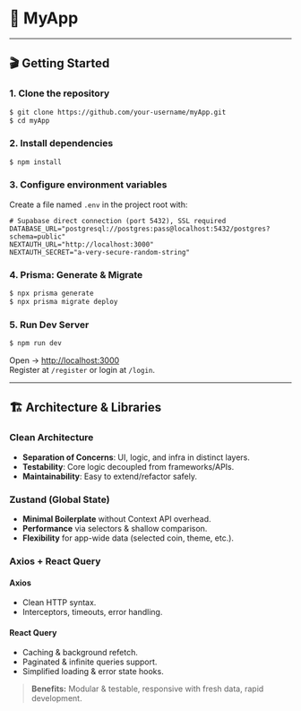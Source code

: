 # 🚀 MyApp

---

## 🎬 Getting Started

### 1. Clone the repository

```bash
$ git clone https://github.com/your-username/myApp.git  
$ cd myApp
```

### 2. Install dependencies

```bash
$ npm install
```

### 3. Configure environment variables

Create a file named `.env` in the project root with:

```env
# Supabase direct connection (port 5432), SSL required
DATABASE_URL="postgresql://postgres:pass@localhost:5432/postgres?schema=public"
NEXTAUTH_URL="http://localhost:3000"
NEXTAUTH_SECRET="a-very-secure-random-string"
```

### 4. Prisma: Generate & Migrate

```bash
$ npx prisma generate
$ npx prisma migrate deploy
```

### 5. Run Dev Server

```bash
$ npm run dev
```

Open → [http://localhost:3000](http://localhost:3000)\
Register at `/register` or login at `/login`.

---

## 🏗️ Architecture & Libraries

### Clean Architecture

- **Separation of Concerns**: UI, logic, and infra in distinct layers.
- **Testability**: Core logic decoupled from frameworks/APIs.
- **Maintainability**: Easy to extend/refactor safely.

### Zustand (Global State)

- **Minimal Boilerplate** without Context API overhead.
- **Performance** via selectors & shallow comparison.
- **Flexibility** for app-wide data (selected coin, theme, etc.).

### Axios + React Query

#### Axios

- Clean HTTP syntax.
- Interceptors, timeouts, error handling.

#### React Query

- Caching & background refetch.
- Paginated & infinite queries support.
- Simplified loading & error state hooks.

> **Benefits:** Modular & testable, responsive with fresh data, rapid development.

